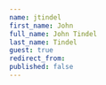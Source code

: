 ```yaml
---
name: jtindel
first_name: John
full_name: John Tindel
last_name: Tindel
guest: true
redirect_from: 
published: false
---
```


